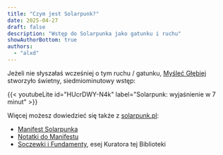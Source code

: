 ```yaml
---
title: "Czym jest Solarpunk?"
date: 2025-04-27
draft: false
description: "Wstęp do Solarpunka jako gatunku i ruchu"
showAuthorBottom: true
authors:
  - "alxd"
---
```


Jeżeli nie słyszałaś wcześniej o tym ruchu / gatunku, [Myśleć Głębiej](https://www.youtube.com/c/My%C5%9Ble%C4%87G%C5%82%C4%99biej) stworzyło świetny, siedmiominutowy wstęp:

{{< youtubeLite id="HUcrDWY-N4k" label="Solarpunk: wyjaśnienie w 7 minut" >}}

Więcej możesz dowiedzieć się także z [solarpunk.pl](https://solarpunk.pl/):

- [Manifest Solarpunka](https://solarpunk.pl/manifesty/manifest-solarpunka/)
- [Notatki do Manifestu](https://solarpunk.pl/manifesty/notatki-do-manifestu/)
- [Soczewki i Fundamenty](https://soczewki.alxd.org), esej Kuratora tej Biblioteki
